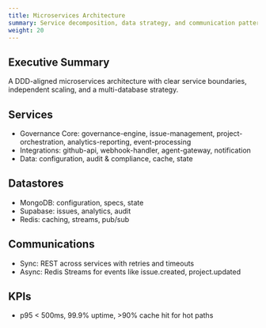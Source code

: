 ```yaml
---
title: Microservices Architecture
summary: Service decomposition, data strategy, and communication patterns.
weight: 20
---
```


## Executive Summary

A DDD-aligned microservices architecture with clear service boundaries, independent scaling, and a multi-database strategy.

## Services

- Governance Core: governance-engine, issue-management, project-orchestration, analytics-reporting, event-processing
- Integrations: github-api, webhook-handler, agent-gateway, notification
- Data: configuration, audit & compliance, cache, state

## Datastores

- MongoDB: configuration, specs, state
- Supabase: issues, analytics, audit
- Redis: caching, streams, pub/sub

## Communications

- Sync: REST across services with retries and timeouts
- Async: Redis Streams for events like issue.created, project.updated

## KPIs

- p95 < 500ms, 99.9% uptime, >90% cache hit for hot paths
